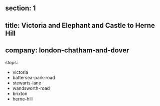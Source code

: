 ﻿section: 1
----
title: Victoria and Elephant and Castle to Herne Hill
----
company: london-chatham-and-dover
----
stops:
- victoria
- battersea-park-road
- stewarts-lane
- wandsworth-road
- brixton
- herne-hill
